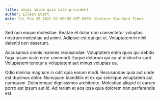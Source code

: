 ```yaml
---
title: animi autem quia iste provident
author: Eileen Ebert
date: Fri Feb 25 2022 02:50:05 GMT-0500 (Eastern Standard Time)
---
```

Sed non eaque molestiae. Beatae et dolor non consectetur voluptas nostrum molestiae ad animi. Adipisci est qui qui ut. Voluptatem in nihil deleniti non deserunt.

 Accusamus omnis maiores recusandae. Voluptatem enim quos qui debitis fuga ipsam iusto error commodi. Eaque dolorum qui ea ut distinctio sunt. Voluptatem tenetur a voluptatem aut minus voluptas ea.

 Odio minima magnam in odit quia earum modi. Recusandae quia aut unde est ducimus dolor. Numquam blanditiis et ex qui similique voluptatem aut numquam. Doloremque dignissimos architecto. Molestiae aliquid et earum porro est ipsum aut id. Ad rerum et eos ipsa quia dolorem non perferendis est.